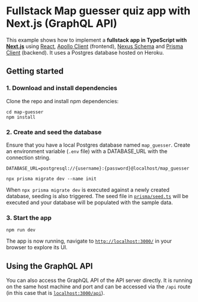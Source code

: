 # Fullstack Map guesser quiz app with Next.js (GraphQL API)

This example shows how to implement a **fullstack app in TypeScript with
[Next.js](https://nextjs.org/)** using [React](https://reactjs.org/), [Apollo
Client](https://www.apollographql.com/docs/react/) (frontend), [Nexus
Schema](https://nxs.li/components/standalone/schema) and [Prisma
Client](https://www.prisma.io/docs/reference/tools-and-interfaces/prisma-client)
(backend). It uses a Postgres database hosted on Heroku.

## Getting started

### 1. Download and install dependencies

Clone the repo and install npm dependencies:

```
cd map-guesser
npm install
```

### 2. Create and seed the database

Ensure that you have a local Postgres database named `map_guesser`. Create an environment variable (`.env` file) with a DATABASE_URL with the connection string.

```
DATABASE_URL=postgresql://{username}:{password}@localhost/map_guesser
```

```
npx prisma migrate dev --name init
```

When `npx prisma migrate dev` is executed against a newly created database,
seeding is also triggered. The seed file in [`prisma/seed.ts`](./prisma/seed.ts)
will be executed and your database will be populated with the sample data.

### 3. Start the app

```
npm run dev
```

The app is now running, navigate to
[`http://localhost:3000/`](http://localhost:3000/) in your browser to explore
its UI.

## Using the GraphQL API

You can also access the GraphQL API of the API server directly. It is running on
the same host machine and port and can be accessed via the `/api` route (in this
case that is [`localhost:3000/api`](http://localhost:3000/api)).
